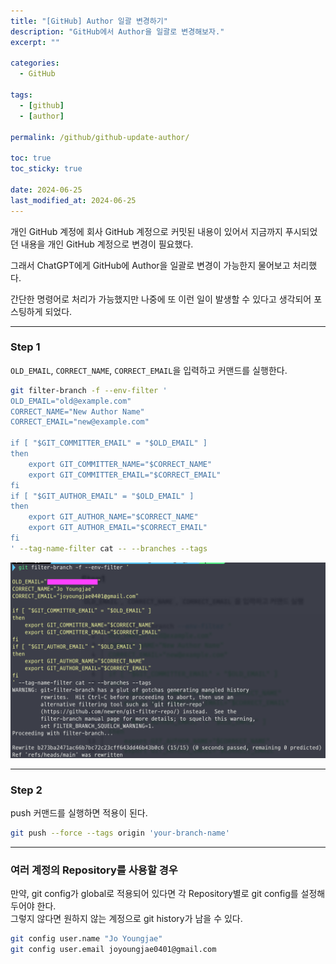```yaml
---
title: "[GitHub] Author 일괄 변경하기"
description: "GitHub에서 Author을 일괄로 변경해보자."
excerpt: ""

categories:
  - GitHub

tags:
  - [github]
  - [author]

permalink: /github/github-update-author/

toc: true
toc_sticky: true

date: 2024-06-25
last_modified_at: 2024-06-25
---
```


개인 GitHub 계정에 회사 GitHub 계정으로 커밋된 내용이 있어서 지금까지 푸시되었던 내용을 개인 GitHub 계정으로 변경이 필요했다.

그래서 ChatGPT에게 GitHub에 Author을 일괄로 변경이 가능한지 물어보고 처리했다.

간단한 명령어로 처리가 가능했지만 나중에 또 이런 일이 발생할 수 있다고 생각되어 포스팅하게 되었다.

* * *

### Step 1
`OLD_EMAIL`, `CORRECT_NAME`, `CORRECT_EMAIL`을 입력하고 커맨드를 실행한다.
```bash
git filter-branch -f --env-filter '
OLD_EMAIL="old@example.com"
CORRECT_NAME="New Author Name"
CORRECT_EMAIL="new@example.com"

if [ "$GIT_COMMITTER_EMAIL" = "$OLD_EMAIL" ]
then
    export GIT_COMMITTER_NAME="$CORRECT_NAME"
    export GIT_COMMITTER_EMAIL="$CORRECT_EMAIL"
fi
if [ "$GIT_AUTHOR_EMAIL" = "$OLD_EMAIL" ]
then
    export GIT_AUTHOR_NAME="$CORRECT_NAME"
    export GIT_AUTHOR_EMAIL="$CORRECT_EMAIL"
fi
' --tag-name-filter cat -- --branches --tags
```
![과정1](/assets/images/posts/github-update-author/1.png "1")

* * *

### Step 2
push 커맨드를 실행하면 적용이 된다.
```bash
git push --force --tags origin 'your-branch-name'
```

* * *

### 여러 계정의 Repository를 사용할 경우
만약, git config가 global로 적용되어 있다면 각 Repository별로 git config를 설정해 두어야 한다. <br>
그렇지 않다면 원하지 않는 계정으로 git history가 남을 수 있다.

```bash
git config user.name "Jo Youngjae"
git config user.email joyoungjae0401@gmail.com
```